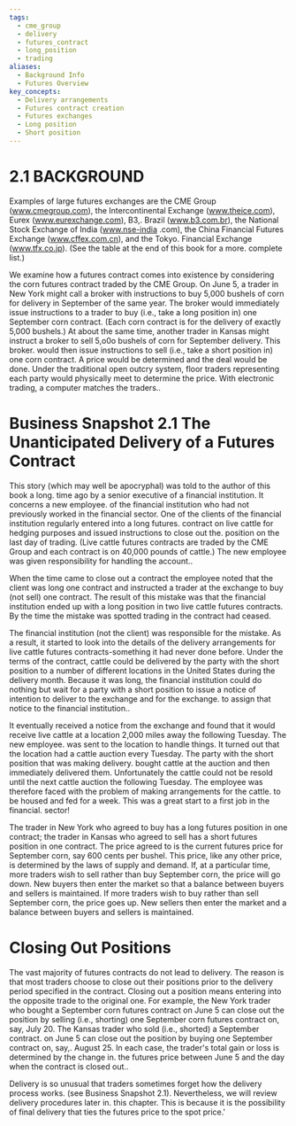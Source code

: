 ```yaml
---
tags:
  - cme_group
  - delivery
  - futures_contract
  - long_position
  - trading
aliases:
  - Background Info
  - Futures Overview
key_concepts:
  - Delivery arrangements
  - Futures contract creation
  - Futures exchanges
  - Long position
  - Short position
---
```


# 2.1 BACKGROUND  

Examples of large futures exchanges are the CME Group (www.cmegroup.com), the Intercontinental Exchange (www.theice.com), Eurex (www.eurexchange.com), B3,. Brazil (www.b3.com.br), the National Stock Exchange of India (www.nse-india .com), the China Financial Futures Exchange (www.cffex.com.cn), and the Tokyo. Financial Exchange (www.tfx.co.jp). (See the table at the end of this book for a more. complete list.)  

We examine how a futures contract comes into existence by considering the corn futures contract traded by the CME Group. On June 5, a trader in New York might call a broker with instructions to buy 5,000 bushels of corn for delivery in September of the same year. The broker would immediately issue instructions to a trader to buy (i.e., take a long position in) one September corn contract. (Each corn contract is for the delivery of exactly 5,000 bushels.) At about the same time, another trader in Kansas might instruct a broker to sell 5,o0o bushels of corn for September delivery. This broker. would then issue instructions to sell (i.e., take a short position in) one corn contract. A price would be determined and the deal would be done. Under the traditional open outcry system, floor traders representing each party would physically meet to determine the price. With electronic trading, a computer matches the traders..  

# Business Snapshot 2.1 The Unanticipated Delivery of a Futures Contract  

This story (which may well be apocryphal) was told to the author of this book a long. time ago by a senior executive of a financial institution. It concerns a new employee. of the financial institution who had not previously worked in the financial sector. One of the clients of the financial institution regularly entered into a long futures. contract on live cattle for hedging purposes and issued instructions to close out the. position on the last day of trading. (Live cattle futures contracts are traded by the CME Group and each contract is on 40,000 pounds of cattle.) The new employee was given responsibility for handling the account..  

When the time came to close out a contract the employee noted that the client was long one contract and instructed a trader at the exchange to buy (not sell) one contract. The result of this mistake was that the financial institution ended up with a long position in two live cattle futures contracts. By the time the mistake was spotted trading in the contract had ceased.  

The financial institution (not the client) was responsible for the mistake. As a result, it started to look into the details of the delivery arrangements for live cattle futures contracts-something it had never done before. Under the terms of the contract, cattle could be delivered by the party with the short position to a number of different locations in the United States during the delivery month. Because it was long, the financial institution could do nothing but wait for a party with a short position to issue a notice of intention to deliver to the exchange and for the exchange. to assign that notice to the financial institution..  

It eventually received a notice from the exchange and found that it would receive live cattle at a location 2,000 miles away the following Tuesday. The new employee. was sent to the location to handle things. It turned out that the location had a cattle auction every Tuesday. The party with the short position that was making delivery. bought cattle at the auction and then immediately delivered them. Unfortunately the cattle could not be resold until the next cattle auction the following Tuesday. The employee was therefore faced with the problem of making arrangements for the cattle. to be housed and fed for a week. This was a great start to a first job in the financial. sector!  

The trader in New York who agreed to buy has a long futures position in one contract; the trader in Kansas who agreed to sell has a short futures position in one contract. The price agreed to is the current futures price for September corn, say 600 cents per bushel. This price, like any other price, is determined by the laws of supply and demand. If, at a particular time, more traders wish to sell rather than buy September corn, the price will go down. New buyers then enter the market so that a balance between buyers and sellers is maintained. If more traders wish to buy rather than sell September corn, the price goes up. New sellers then enter the market and a balance between buyers and sellers is maintained.  

# Closing Out Positions  

The vast majority of futures contracts do not lead to delivery. The reason is that most traders choose to close out their positions prior to the delivery period specified in the contract. Closing out a position means entering into the opposite trade to the original one. For example, the New York trader who bought a September corn futures contract on June 5 can close out the position by selling (i.e., shorting) one September corn futures contract on, say, July 20. The Kansas trader who sold (i.e., shorted) a September contract. on June 5 can close out the position by buying one September contract on, say,. August 25. In each case, the trader's total gain or loss is determined by the change in. the futures price between June 5 and the day when the contract is closed out..  

Delivery is so unusual that traders sometimes forget how the delivery process works. (see Business Snapshot 2.1). Nevertheless, we will review delivery procedures later in. this chapter. This is because it is the possibility of final delivery that ties the futures price to the spot price.'  
